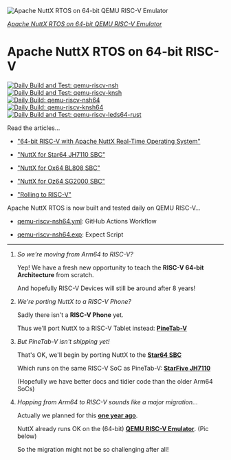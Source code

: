 ![Apache NuttX RTOS on 64-bit QEMU RISC-V Emulator](https://lupyuen.github.io/images/riscv-title.png)

[_Apache NuttX RTOS on 64-bit QEMU RISC-V Emulator_](https://github.com/apache/nuttx/tree/master/boards/risc-v/qemu-rv/rv-virt)

# Apache NuttX RTOS on 64-bit RISC-V

[![Daily Build and Test: qemu-riscv-nsh](https://github.com/lupyuen/nuttx-riscv64/actions/workflows/qemu-riscv-nsh.yml/badge.svg)](https://github.com/lupyuen/nuttx-riscv64/actions/workflows/qemu-riscv-nsh.yml) <br>
[![Daily Build and Test: qemu-riscv-knsh](https://github.com/lupyuen/nuttx-riscv64/actions/workflows/qemu-riscv-knsh.yml/badge.svg)](https://github.com/lupyuen/nuttx-riscv64/actions/workflows/qemu-riscv-knsh.yml) <br>
[![Daily Build: qemu-riscv-nsh64](https://github.com/lupyuen/nuttx-riscv64/actions/workflows/qemu-riscv-nsh64.yml/badge.svg)](https://github.com/lupyuen/nuttx-riscv64/actions/workflows/qemu-riscv-nsh64.yml) <br>
[![Daily Build: qemu-riscv-knsh64](https://github.com/lupyuen/nuttx-riscv64/actions/workflows/qemu-riscv-knsh64.yml/badge.svg)](https://github.com/lupyuen/nuttx-riscv64/actions/workflows/qemu-riscv-knsh64.yml) <br>
[![Daily Build and Test: qemu-riscv-leds64-rust](https://github.com/lupyuen/nuttx-riscv64/actions/workflows/qemu-riscv-leds64-rust.yml/badge.svg)](https://github.com/lupyuen/nuttx-riscv64/actions/workflows/qemu-riscv-leds64-rust.yml) <br>

Read the articles...

- ["64-bit RISC-V with Apache NuttX Real-Time Operating System"](https://lupyuen.github.io/articles/riscv)

- ["NuttX for Star64 JH7110 SBC"](https://lupyuen.github.io/articles/release)

- ["NuttX for Ox64 BL808 SBC"](https://www.hackster.io/lupyuen/8-risc-v-sbc-on-a-real-time-operating-system-ox64-nuttx-474358)

- ["NuttX for Oz64 SG2000 SBC"](https://lupyuen.github.io/articles/sg2000)

- ["Rolling to RISC-V"](https://lupyuen.github.io/articles/pinephone2#rolling-to-risc-v)

Apache NuttX RTOS is now built and tested daily on QEMU RISC-V...

- [qemu-riscv-nsh64.yml](.github/workflows/qemu-riscv-nsh64.yml): GitHub Actions Workflow

- [qemu-riscv-nsh64.exp](qemu-riscv-nsh64.exp): Expect Script

<hr>

1.  _So we're moving from Arm64 to RISC-V?_

    Yep! We have a fresh new opportunity to teach the __RISC-V 64-bit Architecture__ from scratch.

    And hopefully RISC-V Devices will still be around after 8 years!

1.  _We're porting NuttX to a RISC-V Phone?_

    Sadly there isn't a __RISC-V Phone__ yet.
    
    Thus we'll port NuttX to a RISC-V Tablet instead: [__PineTab-V__](https://wiki.pine64.org/wiki/PineTab-V)

1.  _But PineTab-V isn't shipping yet!_

    That's OK, we'll begin by porting NuttX to the [__Star64 SBC__](https://wiki.pine64.org/wiki/STAR64)

    Which runs on the same RISC-V SoC as PineTab-V: [__StarFive JH7110__](https://doc-en.rvspace.org/Doc_Center/jh7110.html)

    (Hopefully we have better docs and tidier code than the older Arm64 SoCs)

1.  _Hopping from Arm64 to RISC-V sounds like a major migration..._

    Actually we planned for this [__one year ago__](https://www.mail-archive.com/dev@nuttx.apache.org/msg08395.html).

    NuttX already runs OK on the (64-bit) [__QEMU RISC-V Emulator__](https://github.com/apache/nuttx/tree/master/boards/risc-v/qemu-rv/rv-virt). (Pic below)
    
    So the migration might not be so challenging after all!
